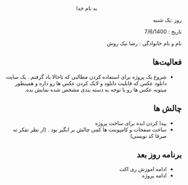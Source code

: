 <div dir="rtl" align="center">
به نام خدا
</div>
<div dir="rtl" align="right">

روز :یک شنبه

تاریخ : 7/6/1400

نام و نام خانوادگی   : رضا نیک روش

## فعالیت‌ها
* شروع یک پروژه برای استفاده کردن مطالبی که تاحالا یاد گرفتم . یک سایت دانلود عکس که قابلیت دانلود و لایک کردن عکس ها رو داره و همینطور میتونه عکس ها رو با توجه به دسته بندی مشخص شده نمایش بده.
## چالش ها 
* پیدا کردن ایده برای ساخت پروژه
* ساخت صفحات و کامپوننت ها کمی چالش بر انگیز بود . (از نظر تفکر نه صرفا کد نویسی)
## برنامه روز بعد
* ادامه اموزش ری اکت
* ادامه پروژه
</div>